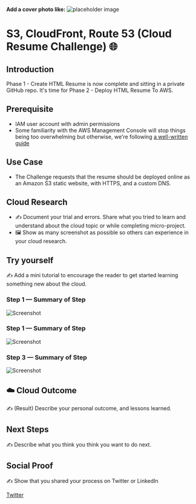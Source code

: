 **Add a cover photo like:**
![placeholder image](https://via.placeholder.com/1200x600)

# S3, CloudFront, Route 53 (Cloud Resume Challenge) 🌐

## Introduction

Phase 1 - Create HTML Resume is now complete and sitting in a private GitHub repo. It's time for Phase 2 - Deploy HTML Resume To AWS.

## Prerequisite

- IAM user account with admin permissions
- Some familiarity with the AWS Management Console will stop things being too overwhelming but otherwise, we're following [a well-written guide](https://seanjziegler.com/how-to-build-a-free-static-resume-site-with-aws-s3-cloudfront-and-route-53/)

## Use Case

- The Challenge requests that the resume should be deployed online as an Amazon S3 static website, with HTTPS, and a custom DNS.

## Cloud Research

- ✍️ Document your trial and errors. Share what you tried to learn and understand about the cloud topic or while completing micro-project.
- 🖼️ Show as many screenshot as possible so others can experience in your cloud research.

## Try yourself

✍️ Add a mini tutorial to encourage the reader to get started learning something new about the cloud.

### Step 1 — Summary of Step

![Screenshot](https://via.placeholder.com/500x300)

### Step 1 — Summary of Step

![Screenshot](https://via.placeholder.com/500x300)

### Step 3 — Summary of Step

![Screenshot](https://via.placeholder.com/500x300)

## ☁️ Cloud Outcome

✍️ (Result) Describe your personal outcome, and lessons learned.

## Next Steps

✍️ Describe what you think you think you want to do next.

## Social Proof

✍️ Show that you shared your process on Twitter or LinkedIn

[Twitter](link)
